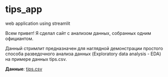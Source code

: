 # tips_app
web application using streamlit

Всем привет! Я сделал сайт с анализом данных, собранных одним официантом.

Данный стримлит предназначен для наглядной демонстрации простого способа разведочного анализа данных (Exploratory data analysis - EDA) на примере данных tips.csv. 

**Данные**: [tips.csv](https://raw.githubusercontent.com/mwaskom/seaborn-data/master/tips.csv)
